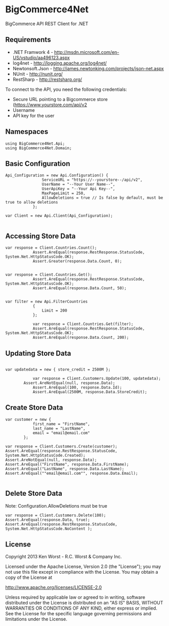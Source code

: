 BigCommerce4Net
===============

BigCommerce API REST Client for .NET


Requirements
------------

- .NET Framwork 4 - http://msdn.microsoft.com/en-US/vstudio/aa496123.aspx
- log4net - http://logging.apache.org/log4net/
- Newtonsoft.Json - http://james.newtonking.com/projects/json-net.aspx
- NUnit - http://nunit.org/
- RestSharp - http://restsharp.org/

To connect to the API, you need the following credentials:

- Secure URL pointing to a Bigcommerce store (https://www.yourstore.com/api/v2
- Username 
- API key for the user

Namespaces
---------

```
using BigCommerce4Net.Api;
using BigCommerce4Net.Domain;
```

Basic Configuration
-------------

```
Api_Configuration = new Api.Configuration() {
                ServiceURL = "https://--yourstore--/api/v2",
                UserName = "--Your User Name--",
                UserApiKey = "--Your Api Key--",
                MaxPageLimit = 250,
                AllowDeletions = true // Is false by default, must be true to allow deletions
            };
            
var Client = new Api.Client(Api_Configuration);
            
```

Accessing Store Data
-------------

```
var response = Client.Countries.Count();
            Assert.AreEqual(response.RestResponse.StatusCode, System.Net.HttpStatusCode.OK);
            Assert.Greater(response.Data.Count, 0);
```	
```		
		
var response = Client.Countries.Get();
            Assert.AreEqual(response.RestResponse.StatusCode, System.Net.HttpStatusCode.OK);
            Assert.AreEqual(response.Data.Count, 50);			
```
```	
			
var filter = new Api.FilterCountries
            {
                Limit = 200
            };

            var response = Client.Countries.Get(filter);
            Assert.AreEqual(response.RestResponse.StatusCode, System.Net.HttpStatusCode.OK);
            Assert.AreEqual(response.Data.Count, 200);			
```

Updating Store Data
-------------

```	
			
var updatedata = new { store_credit = 2500M };

            var response = Client.Customers.Update(100, updatedata);	
	    Assert.AreNotEqual(null, response.Data);
            Assert.AreEqual(100, response.Data.Id);
            Assert.AreEqual(2500M, response.Data.StoreCredit);			
```

Create Store Data
-------------
```	
var customer = new { 
			first_name = "FirstName",
			last_name = "LastName",
			email = "email@email.com"
		};

var response = Client.Customers.Create(customer);
Assert.AreEqual(response.RestResponse.StatusCode, System.Net.HttpStatusCode.Created);			
Assert.AreNotEqual(null, response.Data);
Assert.AreEqual("FirstName", response.Data.FirstName);
Assert.AreEqual("LastName", response.Data.LastName);	
Assert.AreEqual(""email@email.com"", response.Data.Email);			
			
```

Delete Store Data
-------------
Note: Configuration.AllowDeletions must be true

```
var response = Client.Customers.Delete(100);
Assert.AreEqual(response.Data, true);
Assert.AreEqual(response.RestResponse.StatusCode, System.Net.HttpStatusCode.NoContent );

```

License
-------------

Copyright 2013 Ken Worst - R.C. Worst & Company Inc.

Licensed under the Apache License, Version 2.0 (the "License");
you may not use this file except in compliance with the License.
You may obtain a copy of the License at

  http://www.apache.org/licenses/LICENSE-2.0

Unless required by applicable law or agreed to in writing, software
distributed under the License is distributed on an "AS IS" BASIS,
WITHOUT WARRANTIES OR CONDITIONS OF ANY KIND, either express or implied.
See the License for the specific language governing permissions and
limitations under the License. 
